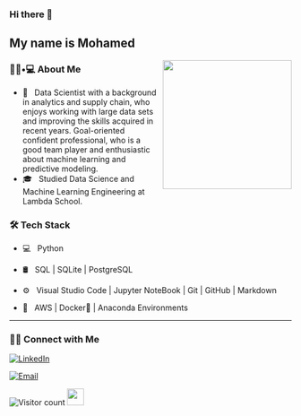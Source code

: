 ### Hi there 👋<h2> My name is Mohamed</h2>

<img align='right' src="https://media.giphy.com/media/M9gbBd9nbDrOTu1Mqx/giphy.gif" width="230">

<h3> 👨🏻•💻 About Me </h3>


- 🤔 &nbsp; Data Scientist with a background in analytics and supply chain, who enjoys working with large data sets and improving the skills acquired in recent years. Goal-oriented confident professional, who is a good team player and enthusiastic about machine learning and predictive modeling.
- 🎓 &nbsp; Studied Data Science and Machine Learning Engineering at Lambda School.



<h3>🛠 Tech Stack</h3>


- 💻 &nbsp; Python 

- 🛢 &nbsp; SQL | SQLite | PostgreSQL

- ⚙️ &nbsp; Visual Studio Code | Jupyter NoteBook | Git | GitHub | Markdown

- 🔧 &nbsp; AWS | Docker🐳  | Anaconda Environments

<hr>

<h3> 🤝🏻 Connect with Me </h3>

<p align="center">

<a href="https://www.linkedin.com/in/mohamed-ed/"><img alt="LinkedIn" src="https://img.shields.io/badge/LinkedIn-Mohamed%20Ed-blue?style=flat-square&logo=linkedin"></a>

<a href="mailto:edamer.mo@gmail.com"><img alt="Email" src="https://img.shields.io/badge/Email-edamer.mo@gmail.com-blue?style=flat-square&logo=gmail"></a>

</p>




![Visitor count](https://visitor-badge.laobi.icu/badge?page_id=shivam0110.shivam0110)   <img src="https://media.giphy.com/media/dxn6fRlTIShoeBr69N/giphy.gif" width="30">

